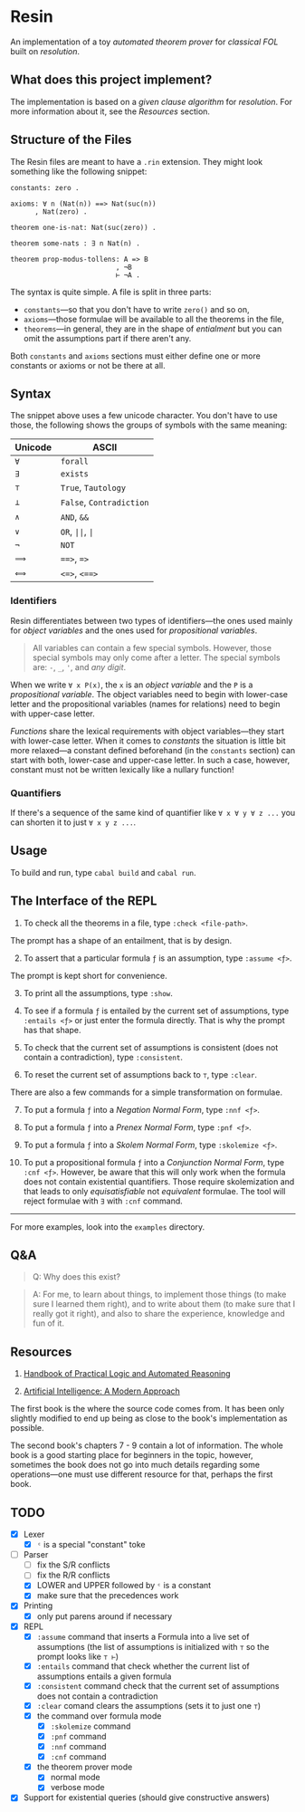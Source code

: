 # Resin

An implementation of a toy *automated theorem prover* for *classical FOL* built on *resolution*.


## What does this project implement?

The implementation is based on a *given clause algorithm* for *resolution*.
For more information about it, see the *Resources* section.


## Structure of the Files

The Resin files are meant to have a `.rin` extension.
They might look something like the following snippet:

```
constants: zero .

axioms: ∀ n (Nat(n)) ==> Nat(suc(n))
      , Nat(zero) .

theorem one-is-nat: Nat(suc(zero)) .

theorem some-nats : ∃ n Nat(n) .

theorem prop-modus-tollens: A => B
                          , ¬B
                          ⊢ ¬A .
```

The syntax is quite simple.
A file is split in three parts:

- `constants`—so that you don't have to write `zero()` and so on,
- `axioms`—those formulae will be available to all the theorems in the file,
- `theorems`—in general, they are in the shape of *entialment* but you can omit the assumptions part if there aren't any.

Both `constants` and `axioms` sections must either define one or more constants or axioms or not be there at all.


## Syntax

The snippet above uses a few unicode character.
You don't have to use those, the following shows the groups of symbols with the same meaning:

| Unicode | ASCII     |
|---------|-----------|
| `∀`     | `forall`  |
| `∃`     | `exists`  |
| `⊤`     | `True`, `Tautology` |
| `⊥`     | `False`, `Contradiction` |
| `∧`     | `AND`, `&&` |
| `∨`     | `OR`, `\|\|`, `\|` |
| `¬`     | `NOT`     |
| `⟹`     | `==>`, `=>` |
| `⟺`     | `<=>`, `<==>` |


### Identifiers

Resin differentiates between two types of identifiers—the ones used mainly for *object variables* and the ones used for *propositional variables*.

> All variables can contain a few special symbols. However, those special symbols may only come after a letter. The special symbols are: `-`, `_`, `'`, and *any digit*.

When we write `∀ x P(x)`, the `x` is an *object variable* and the `P` is a *propositional variable*.
The object variables need to begin with lower-case letter and the propositional variables (names for relations) need to begin with upper-case letter.

*Functions* share the lexical requirements with object variables—they start with lower-case letter.
When it comes to *constants* the situation is little bit more relaxed—a constant defined beforehand (in the `constants` section) can start with both, lower-case and upper-case letter. In such a case, however, constant must not be written lexically like a nullary function!


### Quantifiers

If there's a sequence of the same kind of quantifier like `∀ x ∀ y ∀ z ...` you can shorten it to just `∀ x y z ...`.


## Usage

To build and run, type `cabal build` and `cabal run`.


## The Interface of the REPL

1) To check all the theorems in a file, type `:check <file-path>`.

The prompt has a shape of an entailment, that is by design.

2) To assert that a particular formula `ƒ` is an assumption, type `:assume <ƒ>`.

The prompt is kept short for convenience.

3) To print all the assumptions, type `:show`.

4) To see if a formula `ƒ` is entailed by the current set of assumptions, type `:entails <ƒ>` or just enter the formula directly. That is why the prompt has that shape.

5) To check that the current set of assumptions is consistent (does not contain a contradiction), type `:consistent`.

6) To reset the current set of assumptions back to `⊤`, type `:clear`.

There are also a few commands for a simple transformation on formulae.

7) To put a formula `ƒ` into a *Negation Normal Form*, type `:nnf <ƒ>`.

8) To put a formula `ƒ` into a *Prenex Normal Form*, type `:pnf <ƒ>`.

9) To put a formula `ƒ` into a *Skolem Normal Form*, type `:skolemize <ƒ>`.

10) To put a propositional formula `ƒ` into a *Conjunction Normal Form*, type `:cnf <ƒ>`. However, be aware that this will only work when the formula does not contain existential quantifiers. Those require skolemization and that leads to only *equisatisfiable* not *equivalent* formulae. The tool will reject formulae with `∃` with `:cnf` command.


______

For more examples, look into the `examples` directory.

## Q&A

> Q: Why does this exist?

> A: For me, to learn about things, to implement those things (to make sure I learned them right), and to write about them (to make sure that I really got it right), and also to share the experience, knowledge and fun of it.


## Resources

1. [Handbook of Practical Logic and Automated Reasoning](https://www.cl.cam.ac.uk/~jrh13/atp/)

2. [Artificial Intelligence: A Modern Approach](https://aima.cs.berkeley.edu)


The first book is the where the source code comes from. It has been only slightly modified to end up being as close to the book's implementation as possible.

The second book's chapters 7 - 9 contain a lot of information. The whole book is a good starting place for beginners in the topic, however, sometimes the book does not go into much details regarding some operations—one must use different resource for that, perhaps the first book.


## TODO

- [x] Lexer
  - [x] `ᶜ` is a special "constant" toke
- [ ] Parser
  - [ ] fix the S/R conflicts
  - [ ] fix the R/R conflicts
  - [x] LOWER and UPPER followed by `ᶜ` is a constant
  - [x] make sure that the precedences work
- [x] Printing
  - [x] only put parens around if necessary
- [x] REPL
  - [x] `:assume` command that inserts a Formula into a live set of assumptions (the list of assumptions is initialized with `⊤` so the prompt looks like `⊤ ⊢`)
  - [x] `:entails` command that check whether the current list of assumptions entails a given formula
  - [x] `:consistent` command check that the current set of assumptions does not contain a contradiction
  - [x] `:clear` comand clears the assumptions (sets it to just one `⊤`)
  - [x] the command over formula mode
    - [x] `:skolemize` command
    - [x] `:pnf` command
    - [x] `:nnf` command
    - [x] `:cnf` command
  - [x] the theorem prover mode
    - [x] normal mode
    - [x] verbose mode
- [x] Support for existential queries (should give constructive answers)
